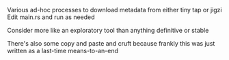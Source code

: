 Various ad-hoc processes to download metadata from either tiny tap or jigzi
Edit main.rs and run as needed

Consider more like an exploratory tool than anything definitive or stable

There's also some copy and paste and cruft because frankly this was just written as a last-time means-to-an-end